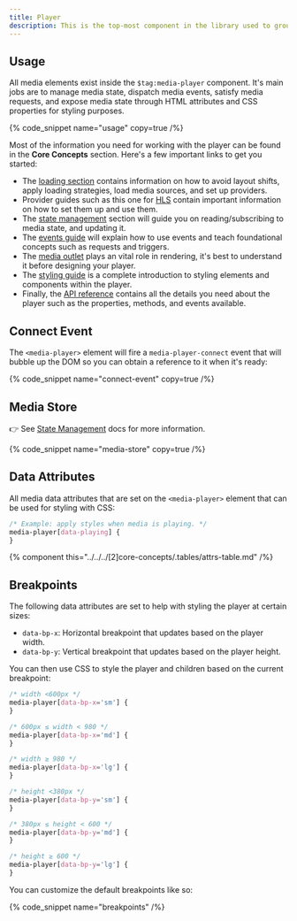 ```yaml
---
title: Player
description: This is the top-most component in the library used to group media elements and control the flow of media state.
---
```


## Usage

All media elements exist inside the `$tag:media-player` component. It's main jobs are to manage
media state, dispatch media events, satisfy media requests, and expose media state through HTML
attributes and CSS properties for styling purposes.

{% code_snippet name="usage" copy=true  /%}

Most of the information you need for working with the player can be found in the **Core Concepts**
section. Here's a few important links to get you started:

- The [loading section](/docs/player/core-concepts/loading) contains information on how to
  avoid layout shifts, apply loading strategies, load media sources, and set up providers.
- Provider guides such as this one for [HLS](/docs/player/providers/hls) contain important
  information on how to set them up and use them.
- The [state management](/docs/player/core-concepts/state-management) section will guide you on
  reading/subscribing to media state, and updating it.
- The [events guide](/docs/player/core-concepts/events) will explain how to use events and
  teach foundational concepts such as requests and triggers.
- The [media outlet](/docs/player/components/layout/outlet) plays an vital role in rendering,
  it's best to understand it before designing your player.
- The [styling guide](/docs/player/core-concepts/styling) is a complete introduction to
  styling elements and components within the player.
- Finally, the [API reference](/docs/player/components/media/player/api) contains
  all the details you need about the player such as the properties, methods, and events available.

## Connect Event

The `<media-player>` element will fire a `media-player-connect` event that will bubble up the
DOM so you can obtain a reference to it when it's ready:

{% code_snippet name="connect-event" copy=true  /%}

## Media Store

👉 See [State Management](/docs/player/core-concepts/state-management) docs for more information.

{% code_snippet name="media-store" copy=true  /%}

## Data Attributes

All media data attributes that are set on the `<media-player>` element that can be used
for styling with CSS:

```css
/* Example: apply styles when media is playing. */
media-player[data-playing] {
}
```

{% component this="../../../[2]core-concepts/.tables/attrs-table.md" /%}

## Breakpoints

The following data attributes are set to help with styling the player at certain sizes:

- `data-bp-x`: Horizontal breakpoint that updates based on the player width.
- `data-bp-y`: Vertical breakpoint that updates based on the player height.

You can then use CSS to style the player and children based on the current breakpoint:

```css
/* width <600px */
media-player[data-bp-x='sm'] {
}

/* 600px ≤ width < 980 */
media-player[data-bp-x='md'] {
}

/* width ≥ 980 */
media-player[data-bp-x='lg'] {
}

/* height <380px */
media-player[data-bp-y='sm'] {
}

/* 380px ≤ height < 600 */
media-player[data-bp-y='md'] {
}

/* height ≥ 600 */
media-player[data-bp-y='lg'] {
}
```

You can customize the default breakpoints like so:

{% code_snippet name="breakpoints" /%}
